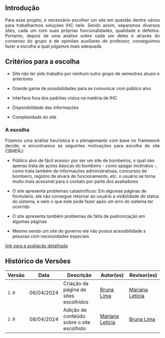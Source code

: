 ## Introdução

<p align="justify">Para esse projeto, é necessário escolher um site em questão dentre vários para trabalharmos soluções IHC nele. Sendo assim, separamos diversos sites, cada um com suas próprias funcionalidades, qualidade e defeitos. Portanto, depois de uma análise sobre cada um deles e através do consenso do grupo e de opiniões auxiliares do professor, conseguimos fazer a escolha a qual julgamos mais adequada.</p>

## Critérios para a escolha

- Site não ter sido trabalho por nenhum outro grupo de semestres atuais e anteriores

- Grande gama de possibilidades para se comunicar com público alvo

- Interface fora dos padrões vistos na matéria de IHC

- Disponibilidade das informações

- Complexidade do site

### A escolha

<p align="justify">Fizemos uma análise heurística e o plenajemanto com base no framework decide, e encontramos as seguintes motivações para escolha do site CBMERJ: </p>

- Público alvo de fácil acesso: por ser um site de bombeiros, o qual não apenas trata de ações básicas do bombeiro - como apagar incêndios -, como trata também de informações administrativas, concursos de bombeiro, registro de alvará de funcionamento, etc. o usuário se torna muito mais acessível para o contato por parte dos avaliadores

- O site apresenta problemas catastróficos: Em algumas páginas de formulário, ele não consegue retornar ao usuário a visibilidade do status do sistema, e nem o que este pode fazer após um erro do sistema ter ocorrido

- O site apresenta também problemas de falta de padronização em algumas páginas

- Mesmo sendo um site do governo ele não possui acessibilidade a pessoas com necessidades especiais

[link para a avaliação detalhada](https://drive.google.com/file/d/1kQxBZX7ceb8yqGvYbOTTB9pGGsW2FqH7/view?usp=sharing)


## Histórico de Versões

| Versão |    Data    | Descrição                                 | Autor(es)                                       | Revisor(es)                                    |
| ------ | :--------: | ----------------------------------------- | ----------------------------------------------- | ---------------------------------------------- |
| `1.0`   | 06/04/2024 | Criação da página de sites escolhidos                     | [Bruna Lima](https://github.com/libruna) | [Mariana Letícia](https://github.com/Marianannn)         | 
| `2.0`   | 08/04/2024 | Adição de conteúdo sobre o site escolhido              | [Mariana Letícia](https://github.com/Marianannn) | [Bruna Lima](https://github.com/libruna)         | 